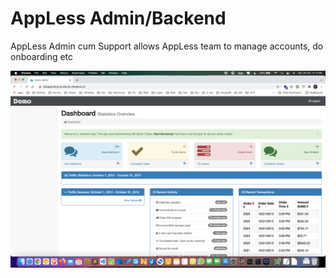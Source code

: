 # AppLess Admin/Backend

AppLess Admin cum Support allows AppLess team to manage accounts, do onboarding etc

![Screenshot](/screenshot.png)
